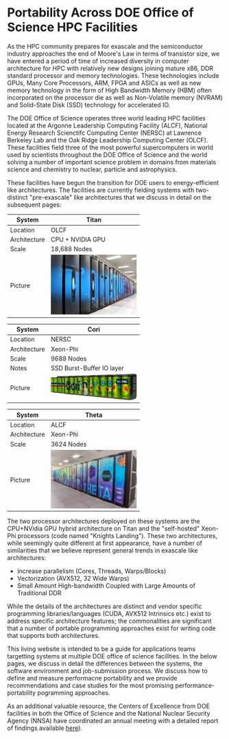 # Portability Across DOE Office of Science HPC Facilities

As the HPC community prepares for exascale and the semiconductor industry approaches the end of Moore's Law in terms of transistor size, we have entered a 
period of time of increased diversity in computer architecture for HPC with relatively new designs joining mature x86, DDR standard processor and memory 
technologies. These technologies include GPUs, Many Core Processors, ARM, FPGA and ASICs as well as new memory technology in the form of High Bandwidth 
Memory (HBM) often incorporated on the processor die as well as Non-Volatile memory (NVRAM) and Solid-State Disk (SSD) technology for accelerated IO. 

The DOE Office of Science operates three world leading HPC facilities located at the Argonne Leadership Computing Facility (ALCF), National Energy Research 
Scienctifc Computing Center (NERSC) at Lawrence Berkeley Lab and the Oak Ridge Leadership Computing Center (OLCF). These facilities field three of the most 
powerful supercomputers in world used by scientists throughout the DOE Office of Science and the world solving a 
number of important science problem in domains from materials science and chemistry to nuclear, particle and astrophysics. 

These facilities have begun the transition for DOE users to energy-efficient like architectures. The facilities are currently fielding 
systems with two-distinct "pre-exascale" like architectures that we discuss in detail on the subsequent pages: 


| System   | Titan    |
|----------|----------|
| Location | OLCF     |
| Architecture | CPU + NVIDIA GPU |
| Scale | 18,688 Nodes |
| Picture | <img src="titan.jpg" width=200> |


| System   | Cori    |
|----------|----------|
| Location | NERSC     |
| Architecture | Xeon-Phi |
| Scale | 9688 Nodes |
| Notes | SSD Burst-Buffer IO layer |
| Picture | <img src="cori.jpg" width=200> |

| System   | Theta    |
|----------|----------|
| Location | ALCF     |
| Architecture | Xeon-Phi |
| Scale | 3624 Nodes |
| Picture | <img src="theta.jpg" width=200> |

The two processor architectures deployed on these systems are the CPU+NVidia GPU hybrid architecture on Titan and the "self-hosted" Xeon-Phi processors 
(code named "Knights Landing"). These two architectures, while seemingly quite different at first appearance, have a number of similarities that we believe 
represent general trends in exascale like architectures:

* Increase parallelism (Cores, Threads, Warps/Blocks)
* Vectorization (AVX512, 32 Wide Warps)
* Small Amount High-bandwidth Coupled with Large Amounts of Traditional DDR

While the details of the architectures are distinct and vendor specific programming libraries/languages (CUDA, AVX512 Intrinsics etc.) exist to address 
specific architecture features; the commonalities are significant that a number of portable programming approaches exist for writing code that supports both 
architectures. 

This living website is intended to be a guide for applications teams targetting systems at multiple DOE office of science facilities. In the below pages, we 
discuss in detail the differences between the systems, the software environment and job-submission process. We discuss how to define and measure performacne 
portability and we provide recommendations and case studies for the most promising performance-portability pogramming approaches.

As an additional valuable resource, the Centers of Excellence from DOE facilities in both the Office of Science and the National Nuclear Security Agency 
(NNSA) have coordinated an annual meeting with a detailed report of findings available [here](https://asc.llnl.gov/DOE-COE-Mtg-2016)).
